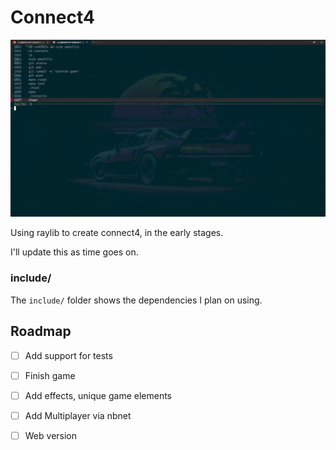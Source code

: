 # Connect4

![](https://github.com/Sieep-Coding/Connect4/blob/master/example.gif)

Using raylib to create connect4, in the early stages.

I'll update this as time goes on.

### include/

The `include/` folder shows the dependencies I plan on using.

## Roadmap

 * [ ] Add support for tests
 * [ ] Finish game
 * [ ] Add effects, unique game elements
 * [ ] Add Multiplayer via nbnet
 * [ ] Web version


